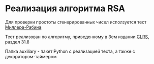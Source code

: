 # Реализация алгоритма RSA

Для проверки простоты сгенерированных чисел исползуется тест [Миллера-Рабина](https://ru.wikipedia.org/wiki/%D0%A2%D0%B5%D1%81%D1%82_%D0%9C%D0%B8%D0%BB%D0%BB%D0%B5%D1%80%D0%B0_%E2%80%94_%D0%A0%D0%B0%D0%B1%D0%B8%D0%BD%D0%B0)

Тест реализован по алгоритму, приведенному в 3ем издании [CLRS](https://ru.wikipedia.org/wiki/%D0%90%D0%BB%D0%B3%D0%BE%D1%80%D0%B8%D1%82%D0%BC%D1%8B:_%D0%BF%D0%BE%D1%81%D1%82%D1%80%D0%BE%D0%B5%D0%BD%D0%B8%D0%B5_%D0%B8_%D0%B0%D0%BD%D0%B0%D0%BB%D0%B8%D0%B7), раздел 31.8

Папка auxiliary - пакет Python с реализацией теста, а также с декоратором-таймером
